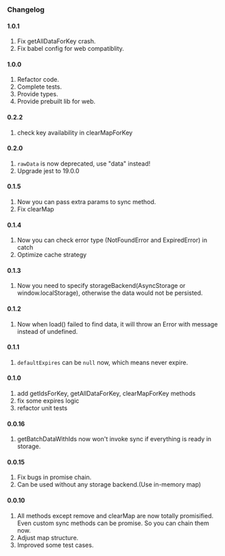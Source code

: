 ### Changelog

#### 1.0.1

1. Fix getAllDataForKey crash.
2. Fix babel config for web compatiblity.

#### 1.0.0

1. Refactor code.
2. Complete tests.
3. Provide types.
4. Provide prebuilt lib for web.

#### 0.2.2

1. check key availability in clearMapForKey

#### 0.2.0

1. `rawData` is now deprecated, use "data" instead!
2. Upgrade jest to 19.0.0

#### 0.1.5

1. Now you can pass extra params to sync method.
2. Fix clearMap

#### 0.1.4

1. Now you can check error type (NotFoundError and ExpiredError) in catch
2. Optimize cache strategy

#### 0.1.3

1. Now you need to specify storageBackend(AsyncStorage or window.localStorage), otherwise the data would not be persisted.

#### 0.1.2

1. Now when load() failed to find data, it will throw an Error with message instead of undefined.

#### 0.1.1

1. `defaultExpires` can be `null` now, which means never expire.

#### 0.1.0

1. add getIdsForKey, getAllDataForKey, clearMapForKey methods
2. fix some expires logic
3. refactor unit tests

#### 0.0.16

1. getBatchDataWithIds now won't invoke sync if everything is ready in storage.

#### 0.0.15

1. Fix bugs in promise chain.
2. Can be used without any storage backend.(Use in-memory map)

#### 0.0.10

1. All methods except remove and clearMap are now totally promisified. Even custom sync methods can be promise. So you can chain them now.
2. Adjust map structure.
3. Improved some test cases.

